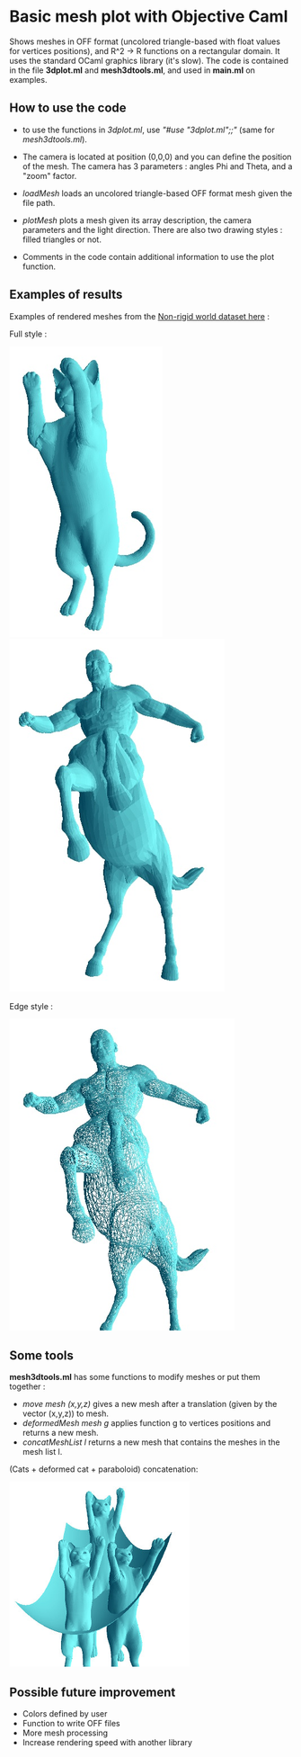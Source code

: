 # Basic mesh plot with Objective Caml
Shows meshes in OFF format (uncolored triangle-based with float values for vertices positions), and R^2 -> R functions on a rectangular domain.
It uses the standard OCaml graphics library (it's slow).
The code is contained in the file **3dplot.ml** and **mesh3dtools.ml**, and used in **main.ml** on examples.

## How to use the code
- to use the functions in *3dplot.ml*, use *"#use "3dplot.ml";;"* (same for *mesh3dtools.ml*).

- The camera is located at position (0,0,0) and you can define the position of the mesh. The camera has 3 parameters : angles Phi and Theta, and a "zoom" factor.

- *loadMesh* loads an uncolored triangle-based OFF format mesh given the file path.

- *plotMesh* plots a mesh given its array description, the camera parameters and the light direction.
There are also two drawing styles : filled triangles or not.

- Comments in the code contain additional information to use the plot function.

## Examples of results
Examples of rendered meshes from the [Non-rigid world dataset here](http://tosca.cs.technion.ac.il/book/resources_data.html) :

Full style :

![image](https://raw.githubusercontent.com/Bleuje/ocaml-mesh-plot/master/pictures/cat1_ocaml.jpg)
![image](https://raw.githubusercontent.com/Bleuje/ocaml-mesh-plot/master/pictures/centaur1_ocaml.jpg)

Edge style :

![image](https://raw.githubusercontent.com/Bleuje/ocaml-mesh-plot/master/pictures/centaur1_edge_ocaml.jpg)

## Some tools
**mesh3dtools.ml** has some functions to modify meshes or put them together :
- *move mesh (x,y,z)* gives a new mesh after a translation (given by the vector (x,y,z)) to mesh.
- *deformedMesh mesh g* applies function g to vertices positions and returns a new mesh.
- *concatMeshList l* returns a new mesh that contains the meshes in the mesh list l.

(Cats + deformed cat + paraboloid) concatenation:

![image](https://raw.githubusercontent.com/Bleuje/ocaml-mesh-plot/master/pictures/catfamily.jpg)

## Possible future improvement
- Colors defined by user
- Function to write OFF files
- More mesh processing
- Increase rendering speed with another library
